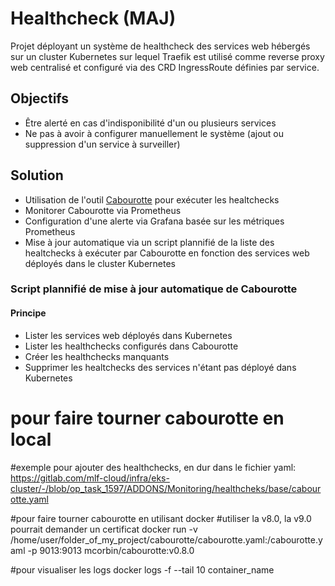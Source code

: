 # Healthcheck (MAJ)



Projet déployant un système de healthcheck des services web hébergés sur un cluster Kubernetes sur lequel Traefik est utilisé comme reverse proxy web centralisé et configuré via des CRD IngressRoute définies par service.


## Objectifs

- Être alerté en cas d'indisponibilité d'un ou plusieurs services
- Ne pas à avoir à configurer manuellement le système (ajout ou suppression d'un service à surveiller)


## Solution

- Utilisation de l'outil [Cabourotte](https://github.com/mcorbin/cabourotte) pour exécuter les healtchecks
- Monitorer Cabourotte via Prometheus
- Configuration d'une alerte via Grafana basée sur les métriques Prometheus
- Mise à jour automatique via un script plannifié de la liste des healtchecks à exécuter par Cabourotte en fonction des services web déployés dans le cluster Kubernetes

### Script plannifié de mise à jour automatique de Cabourotte

#### Principe

- Lister les services web déployés dans Kubernetes
- Lister les healthchecks configurés dans Cabourotte
- Créer les healthchecks manquants
- Supprimer les healtchecks des services n'étant pas déployé dans Kubernetes

# pour faire tourner cabourotte en local

#exemple pour ajouter des healthchecks, en dur dans le fichier yaml: https://gitlab.com/mlf-cloud/infra/eks-cluster/-/blob/op_task_1597/ADDONS/Monitoring/healthcheks/base/cabourotte.yaml

#pour faire tourner cabourotte en utilisant docker
#utiliser la v8.0, la v9.0 pourrait demander un certificat
docker run -v /home/user/folder_of_my_project/cabourotte/cabourotte.yaml:/cabourotte.yaml -p 9013:9013 mcorbin/cabourotte:v0.8.0

#pour visualiser les logs
docker logs -f --tail 10 container_name